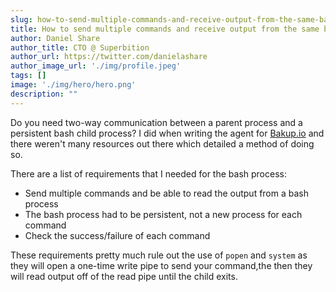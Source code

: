 ```yaml
---
slug: how-to-send-multiple-commands-and-receive-output-from-the-same-bash-process
title: How to send multiple commands and receive output from the same bash process
author: Daniel Share
author_title: CTO @ Superbition
author_url: https://twitter.com/danielashare
author_image_url: './img/profile.jpeg'
tags: []
image: './img/hero/hero.png'
description: ""
---
```


Do you need two-way communication between a parent process and a persistent bash child process? I did when writing the 
agent for [Bakup.io](https://bakup.io) and there weren't many resources out there which detailed a method of doing so.

<!--truncate-->

<div className="hr">
    <span></span><span></span><span></span>
</div>

There are a list of requirements that I needed for the bash process:

- Send multiple commands and be able to read the output from a bash process
- The bash process had to be persistent, not a new process for each command
- Check the success/failure of each command

These requirements pretty much rule out the use of ```popen``` and ```system``` as they will open a one-time write pipe 
to send your command,the  then they will read output off of the read pipe until the child exits.